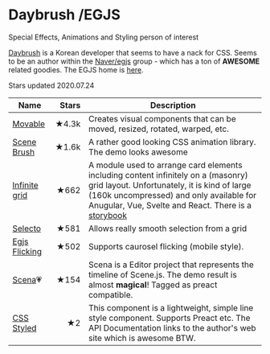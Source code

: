 # Daybrush /EGJS
Special Effects, Animations and Styling person of interest

[Daybrush](https://daybrush.com/) is a Korean developer that seems to have a nack for CSS. Seems to be an author within the [Naver/egjs](https://github.com/naver) group - which has a ton of **AWESOME** related goodies. The EGJS home is [here](https://github.com/naver/egjs).

Stars updated 2020.07.24

| Name | Stars | Description |
| ---- | -----:| ----------- |
| [Movable](https://github.com/daybrush/moveable) | ★4.3k | Creates visual components that can be moved, resized, rotated, warped, etc. |
| [Scene Brush](https://github.com/daybrush/scenejs) | ★1.6k | A rather good looking CSS animation library. The demo looks awesome |
| [Infinite grid](https://github.com/naver/egjs-infinitegrid) | ★662 | A module used to arrange card elements including content infinitely on a (masonry) grid layout. Unfortunately, it is kind of large (160k uncompressed) and only available for Anugular, Vue, Svelte and React. There is a [storybook](https://naver.github.io/egjs-infinitegrid/storybook/?path=/story/virtual-scroll--gridlayout) |
| [Selecto](https://github.com/daybrush/selecto) | ★581 | Allows really smooth selection from a grid |
| [Egjs Flicking](https://github.com/naver/egjs-flicking) | ★502 | Supports caurosel flicking (mobile style).|
| [Scena](https://github.com/daybrush/scena)💗 | ★154 | Scena is a Editor project that represents the timeline of Scene.js. The demo result is almost **magical**! Tagged as preact compatible. |
| [CSS Styled](https://github.com/daybrush/css-styled) | ★2 | This component is a lightweight, simple line style component. Supports Preact etc. The API Documentation links to the author's web site which is awesome BTW. |
